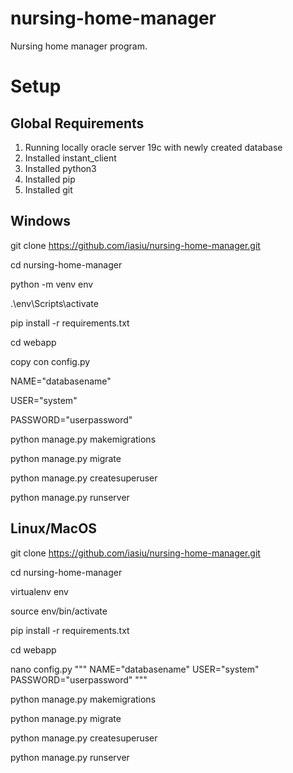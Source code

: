 # nursing-home-manager

Nursing home manager program.

# Setup

## Global Requirements

1. Running locally oracle server 19c with newly created database
2. Installed instant_client
3. Installed python3
4. Installed pip
5. Installed git

## Windows

git clone https://github.com/iasiu/nursing-home-manager.git

cd nursing-home-manager

python -m venv env

.\env\Scripts\activate

pip install -r requirements.txt

cd webapp

copy con config.py

NAME="databasename"

USER="system"

PASSWORD="userpassword"

python manage.py makemigrations

python manage.py migrate

python manage.py createsuperuser

python manage.py runserver

## Linux/MacOS

git clone https://github.com/iasiu/nursing-home-manager.git

cd nursing-home-manager

virtualenv env

source env/bin/activate

pip install -r requirements.txt

cd webapp

nano config.py
"""
NAME="databasename"
USER="system"
PASSWORD="userpassword"
"""

python manage.py makemigrations

python manage.py migrate

python manage.py createsuperuser

python manage.py runserver
